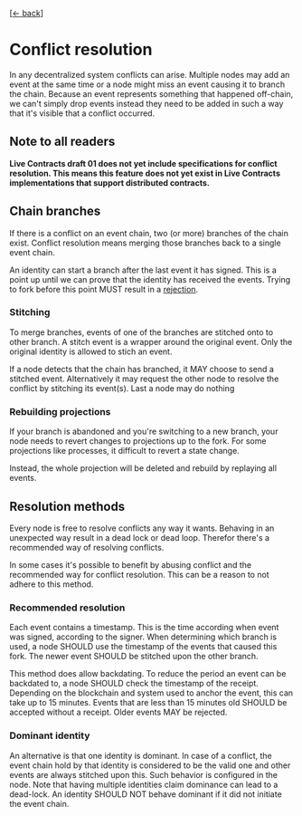 [[← back](../)]

# Conflict resolution

In any decentralized system conflicts can arise. Multiple nodes may add an event at the same time or a node might miss
an event causing it to branch the chain. Because an event represents something that happened off-chain, we can't simply
drop events instead they need to be added in such a way that it's visible that a conflict occurred.

## Note to all readers

**Live Contracts draft 01 does not yet include specifications for conflict resolution. This means this feature does not
yet exist in Live Contracts implementations that support distributed contracts.**

## Chain branches

If there is a conflict on an event chain, two (or more) branches of the chain exist. Conflict resolution means merging
those branches back to a single event chain.

An identity can start a branch after the last event it has signed. This is a point up until we can prove that the
identity has received the events. Trying to fork before this point MUST result in a [rejection](../15-rejection/).

### Stitching

To merge branches, events of one of the branches are stitched onto to other branch. A stitch event is a wrapper around
the original event. Only the original identity is allowed to stich an event.

If a node detects that the chain has branched, it MAY choose to send a stitched event. Alternatively it may request
the other node to resolve the conflict by stitching its event(s). Last a node may do nothing 

### Rebuilding projections

If your branch is abandoned and you're switching to a new branch, your node needs to revert changes to projections up
to the fork. For some projections like processes, it difficult to revert a state change.

Instead, the whole projection will be deleted and rebuild by replaying all events.

## Resolution methods

Every node is free to resolve conflicts any way it wants. Behaving in an unexpected way result in a dead lock or dead
loop. Therefor there's a recommended way of resolving conflicts.

In some cases it's possible to benefit by abusing conflict and the recommended way for conflict resolution. This can be
a reason to not adhere to this method.

### Recommended resolution

Each event contains a timestamp. This is the time according when event was signed, according to the signer. When
determining which branch is used, a node SHOULD use the timestamp of the events that caused this fork. The newer event
SHOULD be stitched upon the other branch.

This method does allow backdating. To reduce the period an event can be backdated to, a node SHOULD check the
timestamp of the receipt. Depending on the blockchain and system used to anchor the event, this can take up to 15
minutes. Events that are less than 15 minutes old SHOULD be accepted without a receipt. Older events MAY be rejected.

### Dominant identity

An alternative is that one identity is dominant. In case of a conflict, the event chain hold by that identity is
considered to be the valid one and other events are always stitched upon this. Such behavior is configured in the node.
Note that having multiple identities claim dominance can lead to a dead-lock. An identity SHOULD NOT behave dominant if
it did not initiate the event chain.
